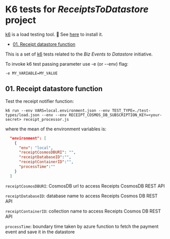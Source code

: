 # K6 tests for _ReceiptsToDatastore_ project

[k6](https://k6.io/) is a load testing tool. 👀 See [here](https://k6.io/docs/get-started/installation/) to install it.

- [01. Receipt datastore function](#01-receipt-datastore-function)

This is a set of [k6](https://k6.io) tests related to the _Biz Events to Datastore_ initiative.

To invoke k6 test passing parameter use -e (or --env) flag:

```
-e MY_VARIABLE=MY_VALUE
```

## 01. Receipt datastore function

Test the receipt notifier function:

```
k6 run --env VARS=local.environment.json --env TEST_TYPE=./test-types/load.json --env --env RECEIPT_COSMOS_DB_SUBSCRIPTION_KEY=<your-secret> receipt_processor.js
```

where the mean of the environment variables is:

```json
  "environment": [
    {
      "env": "local",
      "receiptCosmosDBURI": "",
      "receiptDatabaseID":"",
      "receiptContainerID":"",
      "processTime":""
    }
  ]
```

`receiptCosmosDBURI`: CosmosDB url to access Receipts CosmosDB REST API

`receiptDatabaseID`: database name to access Receipts Cosmos DB REST API

`receiptContainerID`: collection name to access Receipts Cosmos DB REST API

`processTime`: boundary time taken by azure function to fetch the payment event and save it in the datastore